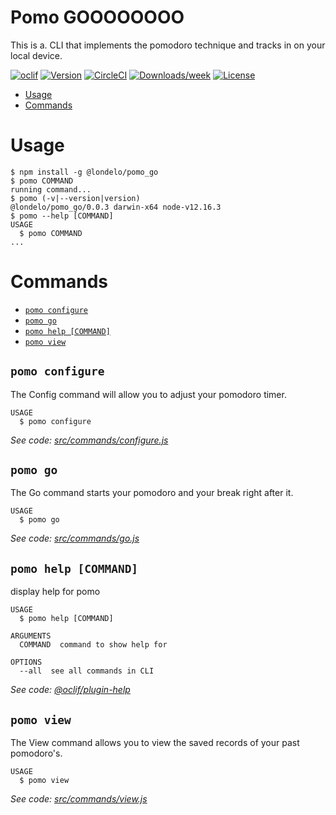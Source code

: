 Pomo GOOOOOOOO
=====================

This is a. CLI that implements the pomodoro technique and tracks in on your local device.

[![oclif](https://img.shields.io/badge/cli-oclif-brightgreen.svg)](https://oclif.io)
[![Version](https://img.shields.io/npm/v/fictional-octo-dollop.svg)](https://npmjs.org/package/fictional-octo-dollop)
[![CircleCI](https://circleci.com/gh/websites/fictional-octo-dollop/tree/master.svg?style=shield)](https://circleci.com/gh/websites/fictional-octo-dollop/tree/master)
[![Downloads/week](https://img.shields.io/npm/dw/fictional-octo-dollop.svg)](https://npmjs.org/package/fictional-octo-dollop)
[![License](https://img.shields.io/npm/l/fictional-octo-dollop.svg)](https://github.com/websites/fictional-octo-dollop/blob/master/package.json)

<!-- toc -->
* [Usage](#usage)
* [Commands](#commands)
<!-- tocstop -->
# Usage
<!-- usage -->
```sh-session
$ npm install -g @londelo/pomo_go
$ pomo COMMAND
running command...
$ pomo (-v|--version|version)
@londelo/pomo_go/0.0.3 darwin-x64 node-v12.16.3
$ pomo --help [COMMAND]
USAGE
  $ pomo COMMAND
...
```
<!-- usagestop -->
# Commands
<!-- commands -->
* [`pomo configure`](#pomo-configure)
* [`pomo go`](#pomo-go)
* [`pomo help [COMMAND]`](#pomo-help-command)
* [`pomo view`](#pomo-view)

## `pomo configure`

The Config command will allow you to adjust your pomodoro timer.

```
USAGE
  $ pomo configure
```

_See code: [src/commands/configure.js](https://github.com/websites/fictional-octo-dollop/blob/v0.0.3/src/commands/configure.js)_

## `pomo go`

The Go command starts your pomodoro and your break right after it.

```
USAGE
  $ pomo go
```

_See code: [src/commands/go.js](https://github.com/websites/fictional-octo-dollop/blob/v0.0.3/src/commands/go.js)_

## `pomo help [COMMAND]`

display help for pomo

```
USAGE
  $ pomo help [COMMAND]

ARGUMENTS
  COMMAND  command to show help for

OPTIONS
  --all  see all commands in CLI
```

_See code: [@oclif/plugin-help](https://github.com/oclif/plugin-help/blob/v3.2.2/src/commands/help.ts)_

## `pomo view`

The View command allows you to view the saved records of your past pomodoro's.

```
USAGE
  $ pomo view
```

_See code: [src/commands/view.js](https://github.com/websites/fictional-octo-dollop/blob/v0.0.3/src/commands/view.js)_
<!-- commandsstop -->
